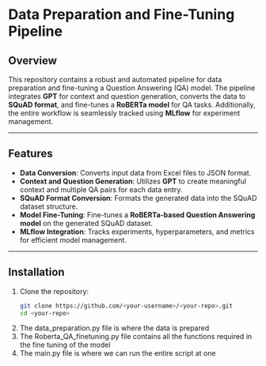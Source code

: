 # Data Preparation and Fine-Tuning Pipeline

## Overview
This repository contains a robust and automated pipeline for data preparation and fine-tuning a Question Answering (QA) model. The pipeline integrates **GPT** for context and question generation, converts the data to **SQuAD format**, and fine-tunes a **RoBERTa model** for QA tasks. Additionally, the entire workflow is seamlessly tracked using **MLflow** for experiment management.

---

## Features
- **Data Conversion**: Converts input data from Excel files to JSON format.
- **Context and Question Generation**: Utilizes **GPT** to create meaningful context and multiple QA pairs for each data entry.
- **SQuAD Format Conversion**: Formats the generated data into the SQuAD dataset structure.
- **Model Fine-Tuning**: Fine-tunes a **RoBERTa-based Question Answering model** on the generated SQuAD dataset.
- **MLflow Integration**: Tracks experiments, hyperparameters, and metrics for efficient model management.

---

## Installation

1. Clone the repository:
   ```bash
   git clone https://github.com/<your-username>/<your-repo>.git
   cd <your-repo>

2. The data_preparation.py file is where the data is prepared
3. The Roberta_QA_finetuning.py file contains all the functions required in the fine tuning of the model
4. The main.py file is where we can run the entire script at one 

